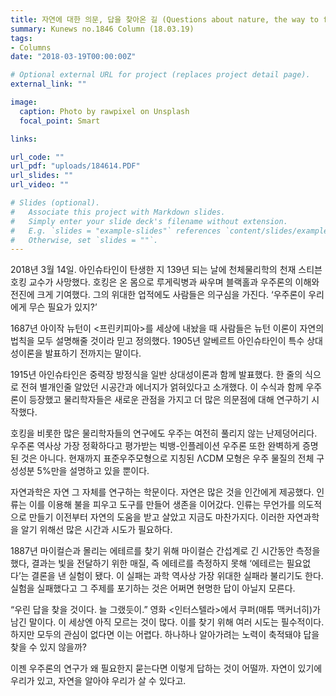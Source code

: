 ```yaml
---
title: 자연에 대한 의문, 답을 찾아온 길 (Questions about nature, the way to find the answer)
summary: Kunews no.1846 Column (18.03.19)
tags:
- Columns
date: "2018-03-19T00:00:00Z"

# Optional external URL for project (replaces project detail page).
external_link: ""

image:
  caption: Photo by rawpixel on Unsplash
  focal_point: Smart

links: 

url_code: ""
url_pdf: "uploads/184614.PDF"
url_slides: ""
url_video: ""

# Slides (optional).
#   Associate this project with Markdown slides.
#   Simply enter your slide deck's filename without extension.
#   E.g. `slides = "example-slides"` references `content/slides/example-slides.md`.
#   Otherwise, set `slides = ""`.
---
```


  <p>2018년 3월 14일. 아인슈타인이 탄생한 지 139년 되는 날에 천체물리학의 천재 스티븐 호킹 교수가 사망했다. 호킹은 온 몸으로 루게릭병과 싸우며 블랙홀과 우주론의 이해와 전진에 크게 기여했다. 그의 위대한 업적에도 사람들은 의구심을 가진다. ‘우주론이 우리에게 무슨 필요가 있지?’</p>

  <p>1687년 아이작 뉴턴이 <프린키피아>를 세상에 내놨을 때 사람들은 뉴턴 이론이 자연의 법칙을 모두 설명해줄 것이라 믿고 정의했다. 1905년 알베르트 아인슈타인이 특수 상대성이론을 발표하기 전까지는 말이다.</p>

  <p>1915년 아인슈타인은 중력장 방정식을 일반 상대성이론과 함께 발표했다. 한 줄의 식으로 전혀 별개인줄 알았던 시공간과 에너지가 얽혀있다고 소개했다. 이 수식과 함께 우주론이 등장했고 물리학자들은 새로운 관점을 가지고 더 많은 의문점에 대해 연구하기 시작했다.</p>

  <p>호킹을 비롯한 많은 물리학자들의 연구에도 우주는 여전히 풀리지 않는 난제덩어리다. 우주론 역사상 가장 정확하다고 평가받는 빅뱅-인플레이션 우주론 또한 완벽하게 증명된 것은 아니다. 현재까지 표준우주모형으로 지칭된 ΛCDM 모형은 우주 물질의 전체 구성성분 5%만을 설명하고 있을 뿐이다.</p>

  <p>자연과학은 자연 그 자체를 연구하는 학문이다. 자연은 많은 것을 인간에게 제공했다. 인류는 이를 이용해 불을 피우고 도구를 만들어 생존을 이어갔다. 인류는 무언가를 의도적으로 만들기 이전부터 자연의 도움을 받고 살았고 지금도 마찬가지다. 이러한 자연과학을 알기 위해선 많은 시간과 시도가 필요하다.</p>

  <p>1887년 마이컬슨과 몰리는 에테르를 찾기 위해 마이컬슨 간섭계로 긴 시간동안 측정을 했다, 결과는 빛을 전달하기 위한 매질, 즉 에테르를 측정하지 못해 ‘에테르는 필요없다’는 결론을 낸 실험이 됐다. 이 실패는 과학 역사상 가장 위대한 실패라 불리기도 한다. 실험을 실패했다고 그 주제를 포기하는 것은 어쩌면 현명한 답이 아닐지 모른다.</p>

  <p>“우린 답을 찾을 것이다. 늘 그랬듯이.” 영화 <인터스텔라>에서 쿠퍼(매튜 맥커너히)가 남긴 말이다. 이 세상엔 아직 모르는 것이 많다. 이를 찾기 위해 여러 시도는 필수적이다. 하지만 모두의 관심이 없다면 이는 어렵다. 하나하나 알아가려는 노력이 축적돼야 답을 찾을 수 있지 않을까?</p>

  <p>이젠 우주론의 연구가 왜 필요한지 묻는다면 이렇게 답하는 것이 어떨까. 자연이 있기에 우리가 있고, 자연을 알아야 우리가 살 수 있다고.</p>

